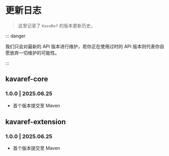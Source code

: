 # 更新日志

> 这里记录了 `KavaRef` 的版本更新历史。

::: danger

我们只会对最新的 API 版本进行维护，若你正在使用过时的 API 版本则代表你自愿放弃一切维护的可能性。

:::

## kavaref-core

### 1.0.0 | 2025.06.25 &ensp;<Badge type="tip" text="最新" vertical="middle" />

- 首个版本提交至 Maven

## kavaref-extension

### 1.0.0 | 2025.06.25 &ensp;<Badge type="tip" text="最新" vertical="middle" />

- 首个版本提交至 Maven
